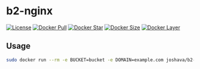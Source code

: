 # b2-nginx

[![License][license_md]][license]
[![Docker Pull][docker_pull]][docker]
[![Docker Star][docker_star]][docker]
[![Docker Size][docker_size]][docker]
[![Docker Layer][docker_layer]][docker]

## Usage

```bash
sudo docker run --rm -e BUCKET=bucket -e DOMAIN=example.com joshava/b2-nginx
```

[docker]: https://hub.docker.com/r/joshava/b2-nginx
[docker_pull]: https://img.shields.io/docker/pulls/joshava/b2-nginx.svg
[docker_star]: https://img.shields.io/docker/stars/joshava/b2-nginx.svg
[docker_size]: https://img.shields.io/microbadger/image-size/joshava/b2-nginx.svg
[docker_layer]: https://img.shields.io/microbadger/layers/joshava/b2-nginx.svg
[license]: https://github.com/joshava/b2-nginx/blob/master/LICENSE
[license_md]: https://img.shields.io/github/license/joshava/b2-nginx.svg
